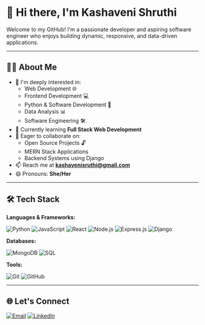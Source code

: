 # 👋 Hi there, I'm Kashaveni Shruthi

Welcome to my GitHub! I'm a passionate developer and aspiring software engineer who enjoys building dynamic, responsive, and data-driven applications.

---

## 👩‍💻 About Me

- 👀 I'm deeply interested in:
  - Web Development 🌐
  - Frontend Development 💻
  - Python & Software Development 🐍
  - Data Analysis 📊
  - Software Engineering 🛠️
- 🌱 Currently learning **Full Stack Web Development**
- 💞️ Eager to collaborate on:
  - Open Source Projects 🔓
  - MERN Stack Applications
  - Backend Systems using Django
- 📫 Reach me at **kashavenisruthi@gmail.com**
- 😄 Pronouns: **She/Her**

---

## 🛠️ Tech Stack

**Languages & Frameworks:**

![Python](https://img.shields.io/badge/-Python-3776AB?style=flat&logo=python&logoColor=white)
![JavaScript](https://img.shields.io/badge/-JavaScript-F7DF1E?style=flat&logo=javascript&logoColor=000)
![React](https://img.shields.io/badge/-React-61DAFB?style=flat&logo=react)
![Node.js](https://img.shields.io/badge/-Node.js-339933?style=flat&logo=node.js)
![Express.js](https://img.shields.io/badge/-Express.js-000000?style=flat&logo=express)
![Django](https://img.shields.io/badge/-Django-092E20?style=flat&logo=django&logoColor=white)

**Databases:**

![MongoDB](https://img.shields.io/badge/-MongoDB-47A248?style=flat&logo=mongodb&logoColor=white)
![SQL](https://img.shields.io/badge/-SQL-4479A1?style=flat&logo=postgresql&logoColor=white)

**Tools:**

![Git](https://img.shields.io/badge/-Git-F05032?style=flat&logo=git)
![GitHub](https://img.shields.io/badge/-GitHub-181717?style=flat&logo=github)

---

## 🌐 Let's Connect

[![Email](https://img.shields.io/badge/-Email-D14836?style=flat&logo=gmail&logoColor=white)](mailto:kashavenisruthi@gmail.com)
[![LinkedIn](https://img.shields.io/badge/-LinkedIn-0077B5?style=flat&logo=linkedin&logoColor=white)](https://www.linkedin.com/in/shruthi-kashaveni-6470011b7/)
